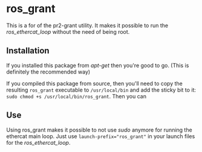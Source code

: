 # ros_grant

This is a for of the pr2-grant utility. It makes it possible to run the *ros_ethercat_loop* without the need of being root.

## Installation

If you installed this package from *apt-get* then you're good to go. (This is definitely the recommended way)

If you compiled this package from source, then you'll need to copy the resulting `ros_grant` executable to `/usr/local/bin` and add the sticky bit to it: `sudo chmod +s /usr/local/bin/ros_grant`. Then you can

## Use
Using ros_grant makes it possible to not use *sudo* anymore for running the ethercat main loop. Just use `launch-prefix="ros_grant"` in your launch files for the *ros_ethercat_loop*.

